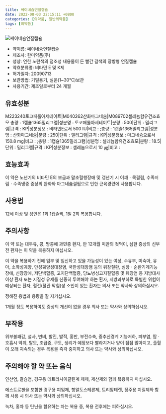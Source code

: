 ```yaml
---
title: 쎄이네슘연질캡슐
date: 2022-08-03 22:15:11 +0800
categories: [의약품, 일반의약품]
tags: [의약품]
---
```

![쎄이네슘연질캡슐](https://nedrug.mfds.go.kr/pbp/cmn/itemImageDownload/1MucEwTxVkE)

- 약이름: 쎄이네슘연질캡슐
- 제조사: 한미약품(주)
- 성상: 연한 노란색의 점조성 내용물이 든 빨간 갈색의 장방형 연질캡슐
- 약효분류명: 비타민 E 및 K제
- 허가일자: 20090713
- 보관방법: 기밀용기, 실온(1~30℃)보관
- 사용기간: 제조일로부터 24 개월
## 유효성분
M223240토코페롤아세테이트|M040262산화마그네슘|M089702셀레늄함유건조효모
총량 : 1캡슐1365밀리그램|성분명 : 토코페롤아세테이트|분량 : 500|단위 : 밀리그램|규격 : KP|성분정보 : 비타민E로서 500 IU|비고 : ;총량 : 1캡슐1365밀리그램|성분명 : 산화마그네슘|분량 : 250|단위 : 밀리그램|규격 : KP|성분정보 : 마그네슘으로서 150.8 mg|비고 : ;총량 : 1캡슐1365밀리그램|성분명 : 셀레늄함유건조효모|분량 : 18.5|단위 : 밀리그램|규격 : KP|성분정보 : 셀레늄으로서 10 ㎍|비고 :
## 효능효과
이 약은 노년기의 비타민 E의 보급과 말초혈행장애 및 갱년기 시 어깨ㆍ목결림, 수족저림ㆍ수족냉증 증상의 완화와 마그네슘결핍으로 인한 근육경련에 사용합니다.

## 사용법
12세 이상 및 성인은 1회 1캡슐씩, 1일 2회 복용합니다.

## 주의사항
이 약 또는 대두유, 콩, 땅콩에 과민증 환자, 만 12개월 미만의 젖먹이, 심한 증상의 신부전 환자는 이 약을 복용하지 마십시오.

이 약을 복용하기 전에 임부 및 임신하고 있을 가능성이 있는 여성, 수유부, 미숙아, 유아, 소화성궤양, 만성궤양성대장염, 국한성대장염 등의 위장질환, 심장ㆍ순환기계기능 장애, 신장장애, 저단백혈증, 고지단백혈증, 당뇨병성고지질혈증 및 췌장염 등 지방대사 이상 환자 또는 지질성 유제를 신중히 투여해야 하는 환자, 지방과부하로 특별한 위험이 예상되는 환자, 혈전(혈관 막힘)성 소인이 있는 환자는 의사 또는 약사와 상의하십시오.

정해진 용법과 용량을 잘 지키십시오.

1개월 정도 복용하여도 증상의 개선이 없을 경우 의사 또는 약사와 상의하십시오.

## 부작용
위부불쾌감, 설사, 변비, 발진, 발적, 홍반, 부전수축, 중추신경계 기능저하, 피부염, 땀ㆍ호흡시 악취, 탈모, 조급증, 구토, 생리가 예정보다 빨라지거나 양이 점점 많아지고, 출혈이 오래 지속되는 경우 복용을 즉각 중지하고 의사 또는 약사와 상의하십시오.

## 주의해야 할 약 또는 음식
인산염, 칼슘염, 경구용 테트라사이클린계 제제, 제산제와 함께 복용하지 마십시오.

에스트로겐을 포함한 경구용 피임제, 항알도스테론제, 트리암테렌, 정주용 지질제와 함께 사용 시 의사 또는 약사와 상의하십시오.

녹차, 홍차 등 탄닌을 함유하는 차는 복용 중, 복용 전후에는 피하십시오.

